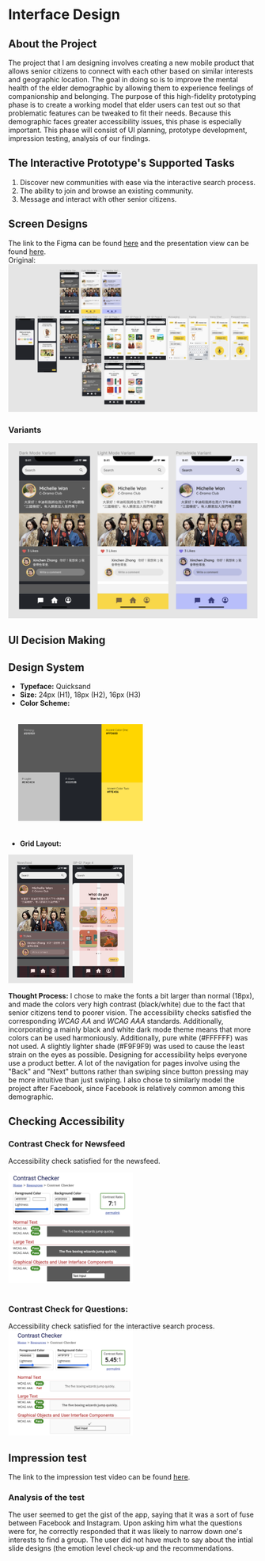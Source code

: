 # Interface Design

## About the Project

The project that I am designing involves creating a new mobile product that allows senior citizens to connect with each other based on similar interests and geographic location. The goal in doing so is to improve the mental health of the elder demographic by allowing them to experience feelings of companionship and belonging. The purpose of this high-fidelity prototyping phase is to create a working model that elder users can test out so that problematic features can be tweaked to fit their needs. Because this demographic faces greater accessibility issues, this phase is especially important. This phase will consist of UI planning, prototype development, impression testing, analysis of our findings.


## The Interactive Prototype's Supported Tasks

1. Discover new communities with ease via the interactive search process.
2. The ability to join and browse an existing community.
3. Message and interact with other senior citizens. 

## Screen Designs
The link to the Figma can be found [here](https://www.figma.com/file/6x37Y0Goi7V6a4eY8SFdH8/DH110-Project?node-id=0%3A1) and the presentation view can be found [here](https://www.figma.com/proto/6x37Y0Goi7V6a4eY8SFdH8/DH110-Project?node-id=31%3A96&scaling=scale-down&page-id=0%3A1).
</br> 
Original: 
![Screen Designs](/assignment06/Screens.png)

### Variants
![Variants](/assignment06/Variants.png)

## UI Decision Making

## Design System

* **Typeface:** Quicksand
* **Size:** 24px (H1), 18px (H2), 16px (H3)
* **Color Scheme:** 
<img src="https://github.com/derekwang99/DH110-DEREKWANG/blob/main/assignment06/Color%20Scheme.png" width= 50% style="padding: 20px" />

* **Grid Layout:**
<img src="https://github.com/derekwang99/DH110-DEREKWANG/blob/main/assignment06/Grid%20Layout.png" width= 50% />

**Thought Process:** I chose to make the fonts a bit larger than normal (18px), and made the colors very high contrast (black/white) due to the fact that senior citizens tend to poorer vision. The accessibility checks satisfied the corresponding *WCAG AA* and *WCAG AAA* standards. Additionally, incorporating a mainly black and white dark mode theme means that more colors can be used harmoniously. Additionally, pure white (#FFFFFF) was not used. A slightly lighter shade (#F9F9F9) was used to cause the least strain on the eyes as possible. Designing for accessibility helps everyone use a product better. A lot of the navigation for pages involve using the "Back" and "Next" buttons rather than swiping since button pressing may be more intuitive than just swiping. I also chose to similarly model the project after Facebook, since Facebook is relatively common among this demographic. 


## Checking Accessibility

### Contrast Check for Newsfeed
Accessibility check satisfied for the newsfeed.  

<img src="https://github.com/derekwang99/DH110-DEREKWANG/blob/main/assignment06/contrast_check_questions.png" width= 50% />

<br />
<br />

### Contrast Check for Questions:
Accessibility check satisfied for the interactive search process.  
<img src="https://github.com/derekwang99/DH110-DEREKWANG/blob/main/assignment06/contrast_check_feed.png" width= 50% />

## Impression test 
The link to the impression test video can be found [here](https://youtu.be/0oNr_uHMvYU).

### Analysis of the test
The user seemed to get the gist of the app, saying that it was a sort of fuse between Facebook and Instagram. Upon asking him what the questions were for, he correctly responded that it was likely to narrow down one's interests to find a group. The user did not have much to say about the intial slide designs (the emotion level check-up and the recommendations. 


